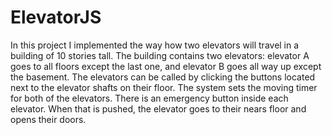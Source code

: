 # ElevatorJS

In this project I implemented the way how two elevators will travel in a building of 10 stories tall. The building contains two elevators: elevator A goes to all floors except the last one, and elevator B goes all way up except the basement. The elevators can be called by clicking the buttons located next to the elevator shafts on their floor. The system sets the moving timer for both of the elevators. There is an emergency button inside each elevator. When that is pushed, the elevator goes to their nears floor and opens their doors. 
